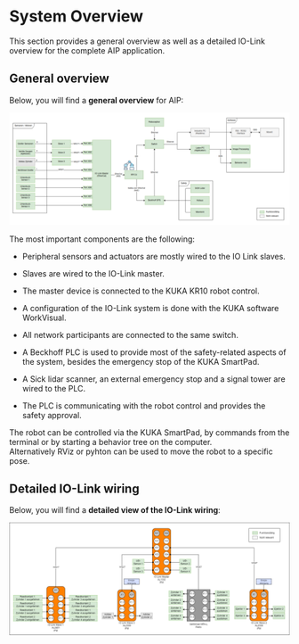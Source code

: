 # System Overview

This section provides a general overview as well as a detailed IO-Link overview for the complete AIP application.

## General overview

Below, you will find a **general overview** for AIP:

<img src="../images/20240215_AIP-Overview-Detailed.png" alt="system_overview" width="1000">

The most important components are the following:

- Peripheral sensors and actuators are mostly wired to the IO Link slaves.
- Slaves are wired to the IO-Link master.
- The master device is connected to the KUKA KR10 robot control.
- A configuration of the IO-Link system is done with the KUKA software WorkVisual.

- All network participants are connected to the same switch.

- A Beckhoff PLC is used to provide most of the safety-related aspects of the system, besides the emergency stop of the KUKA SmartPad.
- A Sick lidar scanner, an external emergency stop and a signal tower are wired to the PLC.
- The PLC is communicating with the robot control and provides the safety approval.

The robot can be controlled via the KUKA SmartPad, by commands from the terminal or by starting a behavior tree on the computer.  
Alternatively RViz or pyhton can be used to move the robot to a specific pose.

## Detailed IO-Link wiring

Below, you will find a **detailed view of the IO-Link wiring**:

<img src="../images/20240215_IO_Link_Detailed.png" alt="system_overview" width="1000">
